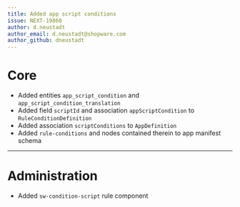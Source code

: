 ```yaml
---
title: Added app script conditions
issue: NEXT-19860
author: d.neustadt
author_email: d.neustadt@shopware.com
author_github: dneustadt
---
```

# Core
* Added entities `app_script_condition` and `app_script_condition_translation`
* Added field `scriptId` and association `appScriptCondition` to `RuleConditionDefinition`
* Added association `scriptConditions` to `AppDefinition`  
* Added `rule-conditions` and nodes contained therein to app manifest schema
___
# Administration
* Added `sw-condition-script` rule component
